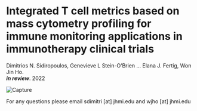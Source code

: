 # Integrated T cell metrics based on mass cytometry profiling for immune monitoring applications in immunotherapy clinical trials

Dimitrios N. Sidiropoulos, Genevieve L Stein-O’Brien ... Elana J. Fertig, Won Jin Ho. 	
***in review***. 2022

![Capture](https://user-images.githubusercontent.com/22621258/178775206-1fe357d6-d12d-4841-816e-9cff57ff95da.JPG)


For any questions please email sdimitri [at] jhmi.edu and wjho [at] jhmi.edu 
